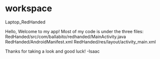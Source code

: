 workspace
=========

Laptop_RedHanded


Hello, Welcome to my app!
Most of my code is under the three files:
RedHanded/src/com/ballabito/redhanded/MainActivity.java
RedHanded/AndroidManifest.xml
RedHanded/res/layout/activity_main.xml

Thanks for taking a look and good luck!
-Isaac
